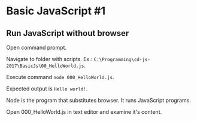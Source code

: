 # Basic JavaScript #1


## Run JavaScript without browser
Open command prompt.

Navigate to folder with scripts. Ex.: `C:\Programming\cd-js-2017\BasicJs\00_HelloWorld.js`.

Execute command `node 000_HelloWorld.js`.

Expected output is `Hello world!`.

Node is the program that substitutes browser. It runs JavaScript programs.

Open 000_HelloWorld.js in text editor and examine it's content.
